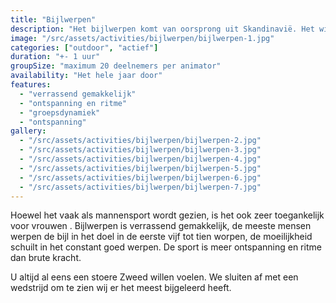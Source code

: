 ```yaml
---
title: "Bijlwerpen"
description: "Het bijlwerpen komt van oorsprong uit Skandinavië. Het wint aan populairiteit zowel als sport of als recreatieve (hoogst therapeutische) activiteit."
image: "/src/assets/activities/bijlwerpen/bijlwerpen-1.jpg"
categories: ["outdoor", "actief"]
duration: "+- 1 uur"
groupSize: "maximum 20 deelnemers per animator"
availability: "Het hele jaar door"
features:
  - "verrassend gemakkelijk"
  - "ontspanning en ritme"
  - "groepsdynamiek"
  - "ontspanning"
gallery:
  - "/src/assets/activities/bijlwerpen/bijlwerpen-2.jpg"
  - "/src/assets/activities/bijlwerpen/bijlwerpen-3.jpg"
  - "/src/assets/activities/bijlwerpen/bijlwerpen-4.jpg"
  - "/src/assets/activities/bijlwerpen/bijlwerpen-5.jpg"
  - "/src/assets/activities/bijlwerpen/bijlwerpen-6.jpg"
  - "/src/assets/activities/bijlwerpen/bijlwerpen-7.jpg"
---
```


Hoewel het vaak als mannensport wordt gezien, is het ook zeer toegankelijk voor vrouwen .
Bijlwerpen is verrassend gemakkelijk, de meeste mensen werpen de bijl in het doel in de eerste vijf tot tien worpen, de moeilijkheid schuilt in het constant goed werpen. De sport is meer ontspanning en ritme dan brute kracht.

U altijd al eens een stoere Zweed willen voelen.
We sluiten af met een wedstrijd om te zien wij er het meest bijgeleerd heeft.
